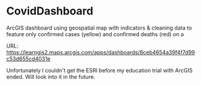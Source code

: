 # CovidDashboard
ArcGIS dashboard using geospatial map with indicators &amp; cleaning data to feature only confirmed cases (yellow) and confirmed deaths (red) on a 


URL: https://learngis2.maps.arcgis.com/apps/dashboards/8ceb4654a39f4f7d99c53d655cd4031e

Unfortunately I couldn't get the ESRI before my education trial with ArcGIS ended. Will look into it in the future. 

